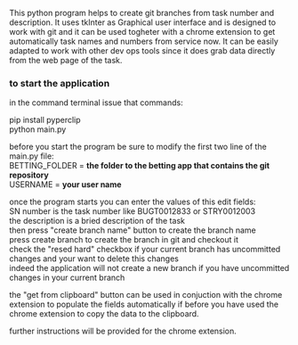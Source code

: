 This python program helps to create git branches from task number and description.
It uses tkInter as Graphical user interface and is designed to work with git and it can be used togheter with a chrome extension to get automatically task names and numbers from service now.
It can be easily adapted to work with other dev ops tools since it does grab data directly from the web page of the task.

### to start the application  
in the command terminal issue that commands:  

pip install pyperclip  
python main.py  
  
before you start the program be sure to modify the first two line of the main.py file:  
BETTING_FOLDER = __the folder to the betting app that contains the git repository__  
USERNAME = __your user name__
  
once the program starts you can enter the values of this edit fields:  
SN number is the task number like BUGT0012833 or STRY0012003  
the description is a bried description of the task  
then press "create branch name" button to create the branch name  
press create branch to create the branch in git and checkout it  
check the "resed hard" checkbox if your current branch has uncommitted changes and your want to delete this changes  
indeed the application will not create a new branch if you have uncommitted changes in your current branch  
  
the "get from clipboard" button can be used in conjuction with the chrome extension to populate the fields automatically if before you have used the chrome extension to copy the data to the clipboard.  
  
further instructions will be provided for the chrome extension.
